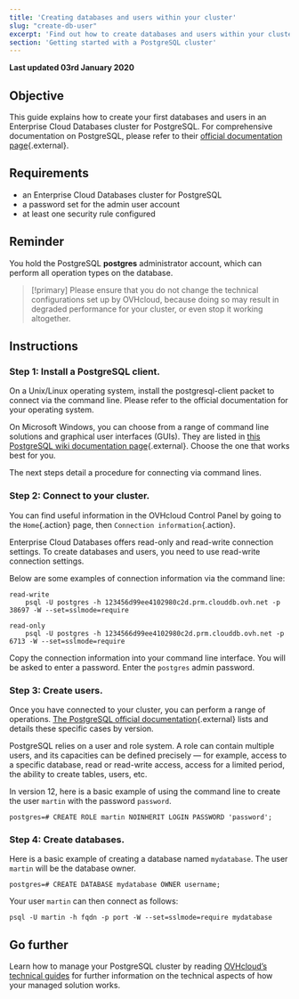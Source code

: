 ```yaml
---
title: 'Creating databases and users within your cluster'
slug: "create-db-user"
excerpt: 'Find out how to create databases and users within your cluster'
section: 'Getting started with a PostgreSQL cluster'
---
```


**Last updated 03rd January 2020**

## Objective

This guide explains how to create your first databases and users in an Enterprise Cloud Databases cluster for PostgreSQL.
For comprehensive documentation on PostgreSQL, please refer to their [official documentation page](https://www.postgresql.org/docs/){.external}.


## Requirements
- an Enterprise Cloud Databases cluster for PostgreSQL
- a password set for the admin user account
- at least one security rule configured


## Reminder

You hold the PostgreSQL **postgres** administrator account, which can perform all operation types on the database.

> [!primary]
> Please ensure that you do not change the technical configurations set up by OVHcloud, because doing so may result in degraded performance for your cluster, or even stop it working altogether.
>


## Instructions

### Step 1: Install a PostgreSQL client.

On a Unix/Linux operating system, install the postgresql-client packet to connect via the command line. Please refer to the official documentation for your operating system.

On Microsoft Windows, you can choose from a range of command line solutions and graphical user interfaces (GUIs).  They are listed in [this PostgreSQL wiki documentation page](https://wiki.postgresql.org/wiki/PostgreSQL_Clients){.external}. Choose the one that works best for you.

The next steps detail a procedure for connecting via command lines.


### Step 2: Connect to your cluster.

You can find useful information in the OVHcloud Control Panel by going to the `Home`{.action} page, then `Connection information`{.action}.

Enterprise Cloud Databases offers read-only and read-write connection settings.
To create databases and users, you need to use read-write connection settings.

Below are some examples of connection information via the command line:

    read-write
        psql -U postgres -h 123456d99ee4102980c2d.prm.clouddb.ovh.net -p 38697 -W --set=sslmode=require

    read-only
        psql -U postgres -h 1234566d99ee4102980c2d.prm.clouddb.ovh.net -p 6713 -W --set=sslmode=require


Copy the connection information into your command line interface.
You will be asked to enter a password. Enter the `postgres` admin password.


### Step 3: Create users.

Once you have connected to your cluster, you can perform a range of operations.
[The PostgreSQL official documentation](https://www.postgresql.org/docs/manuals/){.external} lists and details these specific cases by version.

PostgreSQL relies on a user and role system. A role can contain multiple users, and its capacities can be defined precisely — for example, access to a specific database, read or read-write access, access for a limited period, the ability to create tables, users, etc.


In version 12, here is a basic example of using the command line to create the user `martin` with the password `password`.


    postgres=# CREATE ROLE martin NOINHERIT LOGIN PASSWORD 'password';


### Step 4: Create databases.

Here is a basic example of creating a database named `mydatabase`. The user `martin` will be the database owner.

    postgres=# CREATE DATABASE mydatabase OWNER username;


Your user `martin` can then connect as follows:

    psql -U martin -h fqdn -p port -W --set=sslmode=require mydatabase


## Go further

Learn how to manage your PostgreSQL cluster by reading [OVHcloud’s technical guides](../) for further information on the technical aspects of how your managed solution works.
